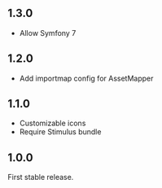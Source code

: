 1.3.0
-----

* Allow Symfony 7

1.2.0
-----

* Add importmap config for AssetMapper

1.1.0
-----

* Customizable icons
* Require Stimulus bundle

1.0.0
-----

First stable release.
